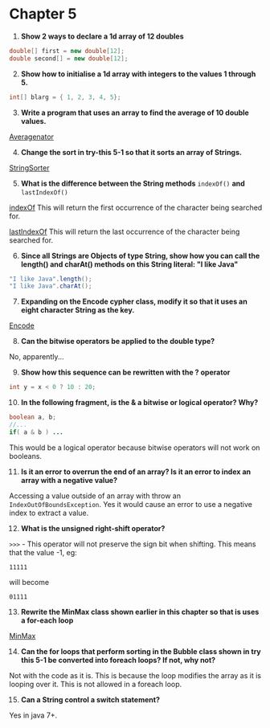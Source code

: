 # Chapter 5

1) **Show 2 ways to declare a 1d array of 12 doubles**

```java
double[] first = new double[12];
double second[] = new double[12];
```

2) **Show how to initialise a 1d array with integers to the values 1 through 5.**

```java
int[] blarg = { 1, 2, 3, 4, 5};
```

3) **Write a program that uses an array to find the average of 10 double values.**

[Averagenator](src/main/java/Averagenator.java)

4) **Change the sort in try-this 5-1 so that it sorts an array of Strings.**

[StringSorter](src/main/java/StringSorter.java)

5) **What is the difference between the String methods** `indexOf()` **and** `lastIndexOf()`

[indexOf](https://docs.oracle.com/javase/8/docs/api/java/lang/String.html#indexOf-java.lang.String-) This will return the first occurrence of the character being searched for.

[lastIndexOf](https://docs.oracle.com/javase/8/docs/api/java/lang/String.html#lastIndexOf-int-) This will return the last occurrence of the character being searched for.

6) **Since all Strings are Objects of type String, show how you can call the length() and charAt() methods on this String literal: "I like Java"**

```java
"I like Java".length();
"I like Java".charAt();
```

7) **Expanding on the Encode cypher class, modify it so that it uses an eight character String as the key.**

[Encode](src/main/java/Encode.java)

8) **Can the bitwise operators be applied to the double type?**

No, apparently...

9) **Show how this sequence can be rewritten with the ? operator**

```java
int y = x < 0 ? 10 : 20;
```

10) **In the following fragment, is the & a bitwise or logical operator? Why?**

```java
boolean a, b;
//...
if( a & b ) ...
```
This would be a logical operator because bitwise operators will not work on booleans.

11) **Is it an error to overrun the end of an array? Is it an error to index an array with a negative value?**

Accessing a value outside of an array with throw an `IndexOutOfBoundsException`.
Yes it would cause an error to use a negative index to extract a value.

12) **What is the unsigned right-shift operator?**

`>>>` - This operator will not preserve the sign bit when shifting. This means that the value -1, eg:
```
11111
```
will become
```
01111
```

13) **Rewrite the MinMax class shown earlier in this chapter so that is uses a for-each loop**

[MinMax](src/main/java/MinMax.java)

14) **Can the for loops that perform sorting in the Bubble class shown in try this 5-1 be converted into foreach loops? If not, why not?**

Not with the code as it is. This is because the loop modifies the array as it is looping over it. This is not allowed in a foreach loop.

15) **Can a String control a switch statement?**

Yes in java 7+.
